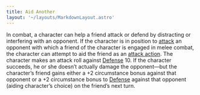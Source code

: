 ```yaml
---
title: Aid Another
layout: '~/layouts/MarkdownLayout.astro'
---
```

In combat, a character can help a friend attack or defend by distracting or
interfering with an opponent. If the character is in position to
[attack](/modern.d20.srd/combat/attack.roll) an opponent with which a friend
of the character is engaged in melee combat, the character can attempt to aid
the friend as an [attack action](/modern.d20.srd/combat/attack.actions). The
character makes an attack roll against
[Defense](/modern.d20.srd/combat/defense) 10\. If the character succeeds, he
or she doesn’t actually damage the opponent—but the character’s friend gains
either a +2 circumstance bonus against that opponent or a +2 circumstance
bonus to [Defense](/modern.d20.srd/combat/defense) against that opponent
(aiding character’s choice) on the friend’s next turn.

